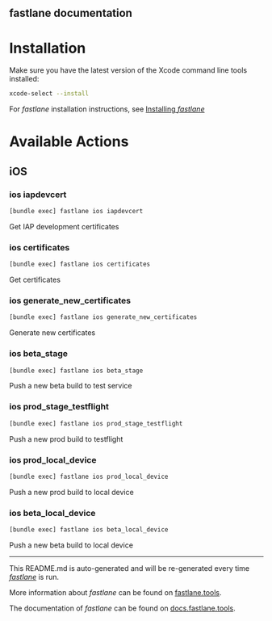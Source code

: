 fastlane documentation
----

# Installation

Make sure you have the latest version of the Xcode command line tools installed:

```sh
xcode-select --install
```

For _fastlane_ installation instructions, see [Installing _fastlane_](https://docs.fastlane.tools/#installing-fastlane)

# Available Actions

## iOS

### ios iapdevcert

```sh
[bundle exec] fastlane ios iapdevcert
```

Get IAP development certificates

### ios certificates

```sh
[bundle exec] fastlane ios certificates
```

Get certificates

### ios generate_new_certificates

```sh
[bundle exec] fastlane ios generate_new_certificates
```

Generate new certificates

### ios beta_stage

```sh
[bundle exec] fastlane ios beta_stage
```

Push a new beta build to test service

### ios prod_stage_testflight

```sh
[bundle exec] fastlane ios prod_stage_testflight
```

Push a new prod build to testflight

### ios prod_local_device

```sh
[bundle exec] fastlane ios prod_local_device
```

Push a new prod build to local device

### ios beta_local_device

```sh
[bundle exec] fastlane ios beta_local_device
```

Push a new beta build to local device

----

This README.md is auto-generated and will be re-generated every time [_fastlane_](https://fastlane.tools) is run.

More information about _fastlane_ can be found on [fastlane.tools](https://fastlane.tools).

The documentation of _fastlane_ can be found on [docs.fastlane.tools](https://docs.fastlane.tools).

